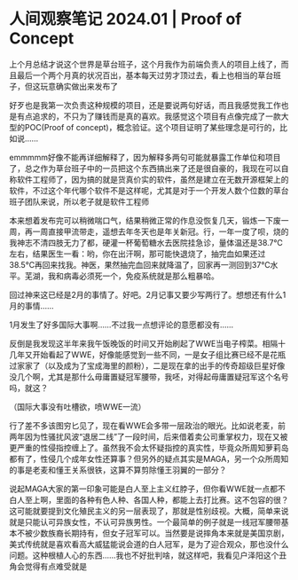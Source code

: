 # 人间观察笔记 2024.01 | Proof of Concept

上个月总结才说这个世界是草台班子，这个月我作为前端负责人的项目上线了，而且最后一个两个月真的状况百出，基本每天过劳才顶过去，看上也相当的草台班子，但这玩意确实做出来发布了

好歹也是我第一次负责这种规模的项目，还是要说两句好话，而且我感觉我工作也是有点追求的，不只为了赚钱而是真的喜欢。我感觉这个项目有点像完成了一款大型的POC(Proof of concept)，概念验证。这个项目证明了某些理念是可行的，比如说……

emmmmm好像不能再详细解释了，因为解释多两句可能就暴露工作单位和项目了，总之作为草台班子中的一员把这个东西搞出来了还是很自豪的，我现在可以自称软件工程师了，因为搞的就是货真价实的软件，虽然是建立在无数开源框架上的软件，不过这个年代哪个软件不是这样呢，尤其是对于一个开发人数个位数的草台班子团队来说，所以老子就是软件工程师

本来想着发布完可以稍微喘口气，结果稍微正常的作息没恢复几天，锻炼一下废一周，再一周直接甲流带走，遥想去年冬天也是年关新冠。行，一年一度了呗，烧的我神志不清四肢无力了都，硬灌一杯葡萄糖水去医院挂急诊，量体温还是38.7℃左右，结果医生一看：哟，你在出汗啊，那可能快退烧了，抽完血如果还过38.5℃再回来找我。神医，果然抽完血回来就降温了，回家再一测回到37℃水平。芜湖，我和病毒必须死一个，免疫系统就是那么粗暴哈。

回过神来这已经是2月的事情了。好吧。2月记事又要少写两行了。想想还有什么1月的事情……

1月发生了好多国际大事啊……不过我一点想评论的意愿都没有……

反倒是我发现这半年来我午饭晚饭的时间又开始刷起了WWE当电子榨菜。相隔十几年又开始看起了WWE，好像能感觉到一些不同，一是女子组比赛已经不是花瓶过家家了（以及成为了宝成海里的颜粉），二是现在拿的出手的传奇超级巨星好像没几个啊，尤其是那什么毋庸置疑冠军腰带，我呸，对得起毋庸置疑冠军这个名号吗，就这？

（国际大事没有吐槽欲，喷WWE一流）

行了差不多该图穷匕见了，现在看WWE会多带一层政治的眼光。比如说老麦，前两年因为性骚扰风波“退居二线”了一段时间，后来借着卖公司重掌权力，现在又被更严重的性侵指控缠上了。虽然我不会太怀疑指控的真实性，毕竟众所周知萝莉岛都有了，性侵几个成年女性还算事？但另外的疑点其实是MAGA，另一个众所周知的事是老麦和懂王关系很铁，这算不算剪除懂王羽翼的一部分？

说起MAGA大家的第一印象可能是白人至上主义红脖子，但你看WWE就一点都不白人至上啊，里面的各种有色人种、各国人种，都能上去打比赛。这不包容的很？这可能就要提到文化殖民主义的另一层表现了，那就是性别歧视。大概，简单来说就是只能认可异族女性，不认可异族男性。一个最简单的例子就是一线冠军腰带基本不被少数族裔长期持有，但女子冠军可以。当然要是说摔角本来就是美国京剧，美式传统就是喜欢看高大威猛能说会道的白人冠军，是为了迎合观众，那也没什么问题。这种根植人心的东西……我也不好批判啥，就这样吧，我看见户泽阳这个丑角会觉得有点难受就是
